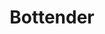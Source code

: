 ---
git: https://github.com/Yoctol/bottender
logohandle: js_bottender
sort: bottender
title: Bottender
website: https://bottender.js.org/
---